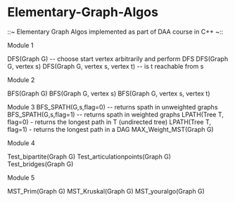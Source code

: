 # Elementary-Graph-Algos
::~ Elementary Graph Algos implemented as part of DAA course in C++ ~::

Module 1

DFS(Graph G) -- choose start vertex arbitrarily and perform DFS
DFS(Graph G, vertex s)
DFS(Graph G, vertex s, vertex t) -- is t reachable from s

Module 2

BFS(Graph G)
BFS(Graph G, vertex s)
BFS(Graph G, vertex s, vertex t)

Module 3
BFS_SPATH(G,s,flag=0) -- returns spath in unweighted graphs
BFS_SPATH(G,s,flag=1) -- returns spath in weighted graphs
LPATH(Tree T, flag=0) - returns the longest path in T (undirected tree)
LPATH(Tree T, flag=1) - returns the longest path in a DAG
MAX_Weight_MST(Graph G)

Module 4

Test_bipartite(Graph G)
Test_articulationpoints(Graph G)
Test_bridges(Graph G)

Module 5

MST_Prim(Graph G)
MST_Kruskal(Graph G)
MST_youralgo(Graph G)
